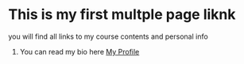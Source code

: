 # This is my first multple page liknk

you will find all links to my course contents and personal info


1. You can read my bio here [My Profile](profile.md)
